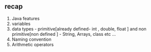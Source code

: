 ## recap 

1. Java features 
2. variables 
2. data types - primitive[already defined- int , double, float  ] and 
non primitive[non defined ] - String, Arrays, class etc ...
3. Naming convention 
4. Arithmetic operators 